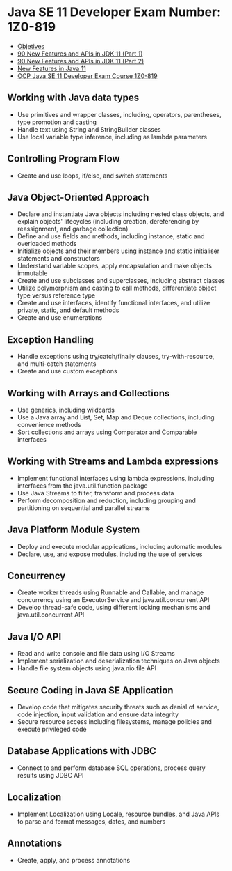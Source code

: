 # Java SE 11 Developer Exam Number: 1Z0-819

- [Objetives](https://education.oracle.com/es/cat%C3%A1logo-de-productos-ouexam-pexam_1z0-819/pexam_1Z0-819)
- [90 New Features and APIs in JDK 11 (Part 1)](https://dzone.com/articles/90-new-features-and-apis-in-jdk-11)
- [90 New Features and APIs in JDK 11 (Part 2)](https://dzone.com/articles/90-new-features-and-apis-in-jdk-11-part-2)
- [New Features in Java 11](https://www.baeldung.com/java-11-new-features)
- [OCP Java SE 11 Developer Exam Course 1Z0-819](https://www.youtube.com/watch?v=TIQ9cAS9y3E)

## Working with Java data types

- Use primitives and wrapper classes, including, operators, parentheses, type promotion and casting
- Handle text using String and StringBuilder classes
- Use local variable type inference, including as lambda parameters

## Controlling Program Flow

- Create and use loops, if/else, and switch statements

## Java Object-Oriented Approach

- Declare and instantiate Java objects including nested class objects, and explain objects' lifecycles (including creation, dereferencing by reassignment, and garbage collection)
- Define and use fields and methods, including instance, static and overloaded methods
- Initialize objects and their members using instance and static initialiser statements and constructors
- Understand variable scopes, apply encapsulation and make objects immutable
- Create and use subclasses and superclasses, including abstract classes
- Utilize polymorphism and casting to call methods, differentiate object type versus reference type
- Create and use interfaces, identify functional interfaces, and utilize private, static, and default methods
- Create and use enumerations

## Exception Handling

- Handle exceptions using try/catch/finally clauses, try-with-resource, and multi-catch statements
- Create and use custom exceptions

## Working with Arrays and Collections

- Use generics, including wildcards
- Use a Java array and List, Set, Map and Deque collections, including convenience methods
- Sort collections and arrays using Comparator and Comparable interfaces 

## Working with Streams and Lambda expressions

- Implement functional interfaces using lambda expressions, including interfaces from the java.util.function package
- Use Java Streams to filter, transform and process data
- Perform decomposition and reduction, including grouping and partitioning on sequential and parallel streams

## Java Platform Module System

- Deploy and execute modular applications, including automatic modules
- Declare, use, and expose modules, including the use of services

## Concurrency

- Create worker threads using Runnable and Callable, and manage concurrency using an ExecutorService and java.util.concurrent API
- Develop thread-safe code, using different locking mechanisms and java.util.concurrent API

## Java I/O API

- Read and write console and file data using I/O Streams
- Implement serialization and deserialization techniques on Java objects
- Handle file system objects using java.nio.file API

## Secure Coding in Java SE Application

- Develop code that mitigates security threats such as denial of service, code injection, input validation and ensure data integrity
- Secure resource access including filesystems, manage policies and execute privileged code

## Database Applications with JDBC

- Connect to and perform database SQL operations, process query results using JDBC API

## Localization

- Implement Localization using Locale, resource bundles, and Java APIs to parse and format messages, dates, and numbers

## Annotations

- Create, apply, and process annotations


